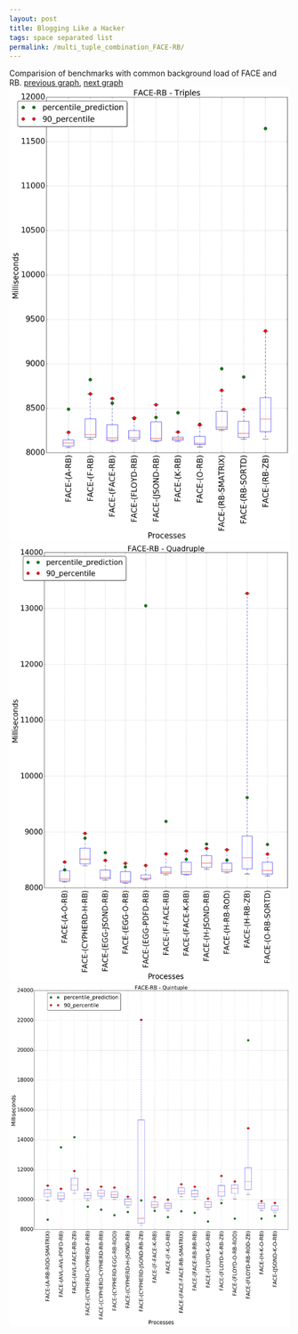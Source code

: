 ```yaml
---
layout: post
title: Blogging Like a Hacker
tags: space separated list
permalink: /multi_tuple_combination_FACE-RB/
---
```


Comparision of benchmarks with common background load of FACE and RB.
[previous graph](../multi_tuple_combination_FACE-PDFD/), [next graph](../multi_tuple_combination_FACE-ROD/)
![graph figure](./images/triple/FACE/FACE-RB_box.png)![graph figure](./images/quadruple/FACE/FACE-RB_box.png)![graph figure](./images/quintuple/FACE/FACE-RB_box.png)